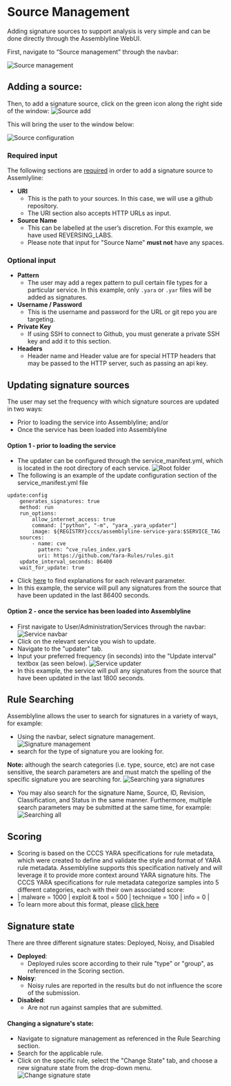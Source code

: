 # Source Management

Adding signature sources to support analysis is very simple and can be done directly through the Assemblyline WebUI.

First, navigate to “Source management” through the navbar:

![Source management](./images/bar.PNG)

## **Adding a source:**
Then, to add a signature source, click on the green icon along the right side of the window:
![Source add](./images/source_add.PNG)

This will bring the user to the window below:

![Source configuration](./images/source_config.PNG)

### **Required input**

The following sections are <ins>required</ins> in order to add a signature source to Assemlyline:
-	**URI** 
    - This is the path to your sources. In this case, we will use a github repository.
    - The URI section also accepts HTTP URLs as input.
-	**Source Name**
    - This can be labelled at the user’s discretion. For this example, we have used REVERSING_LABS.
    - Please note that input for "Source Name" **must not** have any spaces.
    
### **Optional input**

-   **Pattern**
    - The user may add a regex pattern to pull certain file types for a particular service. In this example,
    only `.yara` or `.yar` files will be added as signatures.
-   **Username / Password**
    - This is the username and password for the URL or git repo you are targeting.
-   **Private Key**
    - If using SSH to connect to Github, you must generate a private SSH key and add it to this section.
-   **Headers**
    - Header name and Header value are for special HTTP headers that may be passed to the HTTP server, such as 
    passing an api key.

## **Updating signature sources**

The user may set the frequency with which signature sources are updated in two ways:
-    Prior to loading the service into Assemblyline; and/or
-    Once the service has been loaded into Assemblyline
    
#### **Option 1 - prior to loading the service**

-   The updater can be configured through the service_manifest.yml, which is located in the root directory of each service.
![Root folder](./images/root_folder.PNG)
-   The following is an example of the update configuration section of the service_manifest.yml file

```
update:config
    generates_signatures: true
    method: run
    run_options:
        allow_internet_access: true
        command: ["python", "-m", "yara_.yara_updater"]
        image: ${REGISTRY}cccs/assemblyline-service-yara:$SERVICE_TAG
    sources:
        - name: cve
          pattern: ^cve_rules_index.yar$
          uri: https://github.com/Yara-Rules/rules.git
    update_interval_seconds: 86400
    wait_for_update: true
```
-   Click [here](https://cybercentrecanada.github.io/assemblyline4_docs/docs/developer_manual/services/service_manifest.html#update-config) to find explanations for each relevant parameter.
-   In this example, the service will pull any signatures from the source that have been updated in the last 86400 seconds.
   
#### **Option 2 - once the service has been loaded into Assemblyline**

-   First navigate to User/Administration/Services through the navbar:
![Service navbar](./images/navbar_services.PNG)
-   Click on the relevant service you wish to update.
-   Navigate to the "updater" tab.
-   Input your preferred frequency (in seconds) into the "Update interval" textbox (as seen below).
![Service updater](./images/updater.PNG)
-   In this example, the service will pull any signatures from the source that have been updated in the last 1800 seconds. 

## **Rule Searching**

Assemblyline allows the user to search for signatures in a variety of ways, for example:
-   Using the navbar, select signature management.
![Signature management](./images/signature_management.PNG)
-   search for the type of signature you are looking for.

**Note:** although the search categories (i.e. type, source, etc) are not case sensitive, the search parameters are
and must match the spelling of the specific signature you are searching for.
![Searching yara signatures](./images/search_yara.PNG)
-   You may also search for the signature Name, Source, ID, Revision, Classification, and Status in the same manner.
          Furthermore, multiple search parameters may be submitted at the same time, for example:
![Searching all](./images/multiple_search.PNG)

## **Scoring**

-   Scoring is based on the CCCS YARA specifications for rule metadata, which were created 
to define and validate the style and format of YARA rule metadata. Assemblyline supports this specification
natively and will leverage it to provide more context around YARA signature hits. The CCCS YARA specifications 
for rule metadata categorize samples into 5 different categories, each with their own
associated score:
-   | malware = 1000 | exploit & tool = 500 | technique = 100 | info = 0 |
-   To learn more about this format, please [click here](https://github.com/CybercentreCanada/CCCS-Yara)   


## **Signature state**

There are three different signature states: Deployed, Noisy, and Disabled

-   **Deployed**:
    -   Deployed rules score according to their rule "type" or "group", as referenced in the Scoring section.
-   **Noisy**:
    -   Noisy rules are reported in the results but do not influence the score of the submission.
-   **Disabled**:
    -   Are not run against samples that are submitted.
    
#### **Changing a signature's state:**

-   Navigate to signature management as referenced in the Rule Searching section.
-   Search for the applicable rule.
-   Click on the specific rule, select the "Change State" tab, and choose a new signature state from the drop-down menu.
![Change signature state](./images/change_state.PNG)




